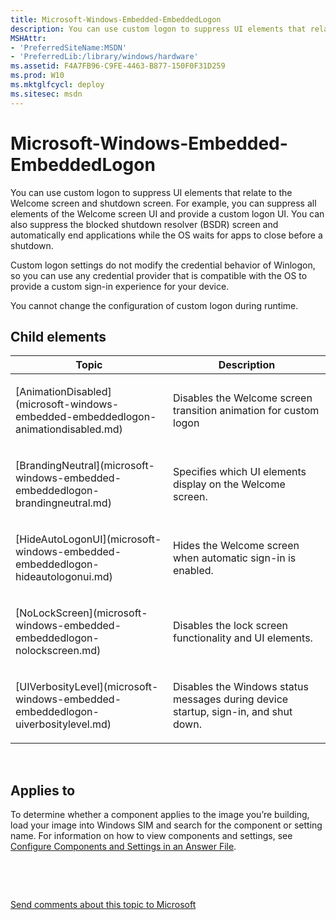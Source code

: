 ```yaml
---
title: Microsoft-Windows-Embedded-EmbeddedLogon
description: You can use custom logon to suppress UI elements that relate to the Welcome screen and shutdown screen.
MSHAttr:
- 'PreferredSiteName:MSDN'
- 'PreferredLib:/library/windows/hardware'
ms.assetid: F4A7FB96-C9FE-4463-B877-150F0F31D259
ms.prod: W10
ms.mktglfcycl: deploy
ms.sitesec: msdn
---
```


# Microsoft-Windows-Embedded-EmbeddedLogon


You can use custom logon to suppress UI elements that relate to the Welcome screen and shutdown screen. For example, you can suppress all elements of the Welcome screen UI and provide a custom logon UI. You can also suppress the blocked shutdown resolver (BSDR) screen and automatically end applications while the OS waits for apps to close before a shutdown.

Custom logon settings do not modify the credential behavior of Winlogon, so you can use any credential provider that is compatible with the OS to provide a custom sign-in experience for your device.

You cannot change the configuration of custom logon during runtime.

## Child elements


<table>
<colgroup>
<col width="50%" />
<col width="50%" />
</colgroup>
<thead>
<tr class="header">
<th>Topic</th>
<th>Description</th>
</tr>
</thead>
<tbody>
<tr class="odd">
<td><p>[AnimationDisabled](microsoft-windows-embedded-embeddedlogon-animationdisabled.md)</p></td>
<td><p>Disables the Welcome screen transition animation for custom logon</p></td>
</tr>
<tr class="even">
<td><p>[BrandingNeutral](microsoft-windows-embedded-embeddedlogon-brandingneutral.md)</p></td>
<td><p>Specifies which UI elements display on the Welcome screen.</p></td>
</tr>
<tr class="odd">
<td><p>[HideAutoLogonUI](microsoft-windows-embedded-embeddedlogon-hideautologonui.md)</p></td>
<td><p>Hides the Welcome screen when automatic sign-in is enabled.</p></td>
</tr>
<tr class="even">
<td><p>[NoLockScreen](microsoft-windows-embedded-embeddedlogon-nolockscreen.md)</p></td>
<td><p>Disables the lock screen functionality and UI elements.</p></td>
</tr>
<tr class="odd">
<td><p>[UIVerbosityLevel](microsoft-windows-embedded-embeddedlogon-uiverbositylevel.md)</p></td>
<td><p>Disables the Windows status messages during device startup, sign-in, and shut down.</p></td>
</tr>
</tbody>
</table>

 

## Applies to


To determine whether a component applies to the image you’re building, load your image into Windows SIM and search for the component or setting name. For information on how to view components and settings, see [Configure Components and Settings in an Answer File](https://msdn.microsoft.com/library/windows/hardware/dn915078).

 

 

[Send comments about this topic to Microsoft](mailto:wsddocfb@microsoft.com?subject=Documentation%20feedback%20%5Bp_unattend\p_unattend%5D:%20Microsoft-Windows-Embedded-EmbeddedLogon%20%20RELEASE:%20%2810/3/2016%29&body=%0A%0APRIVACY%20STATEMENT%0A%0AWe%20use%20your%20feedback%20to%20improve%20the%20documentation.%20We%20don't%20use%20your%20email%20address%20for%20any%20other%20purpose,%20and%20we'll%20remove%20your%20email%20address%20from%20our%20system%20after%20the%20issue%20that%20you're%20reporting%20is%20fixed.%20While%20we're%20working%20to%20fix%20this%20issue,%20we%20might%20send%20you%20an%20email%20message%20to%20ask%20for%20more%20info.%20Later,%20we%20might%20also%20send%20you%20an%20email%20message%20to%20let%20you%20know%20that%20we've%20addressed%20your%20feedback.%0A%0AFor%20more%20info%20about%20Microsoft's%20privacy%20policy,%20see%20http://privacy.microsoft.com/default.aspx. "Send comments about this topic to Microsoft")




